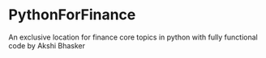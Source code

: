 # PythonForFinance
An exclusive location for finance core topics in python with fully functional code by Akshi Bhasker
